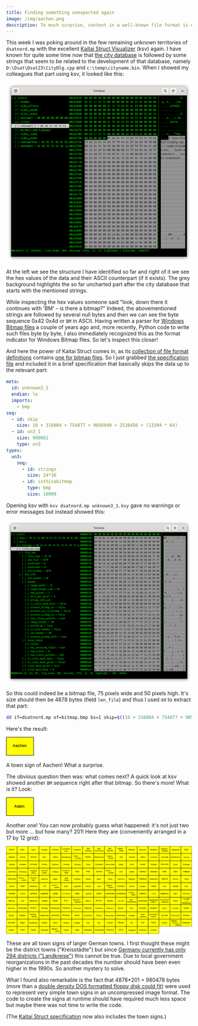 ```yaml
---
title: Finding something unexpected again
image: /img/aachen.png
description: To much surprise, content in a well-known file format is discovered while inspecting uncharted territories.
---
```


This week I was poking around in the few remaining unknown territories
of `dsatnord.mp` with the excellent [Kaitai Struct
Visualizer](https://github.com/kaitai-io/kaitai_struct_visualizer/)
(ksv) again. I have known for quite some time now that [the city
database](/2005/03/26/decoding-the-city-database.html) is followed by
some strings that seem to be related to the development of that
database, namely `D:\Dsat\Dsat23\CityDlg.cpp` and
`c:\temp\cityname.bin`. When I showed my colleagues that part using
ksv, it looked like this:

![Kaitai Struct Visualizer showing an unknown part of dsatnord.mp](/img/unknown3_1.png)

At the left we see the structure I have identified so far and right of
it we see the hex values of the data and their ASCII counterpart (if
it exists). The grey background highlights the so far uncharted part
after the city database that starts with the mentioned strings.

While inspecting the hex values someone said "look, down there it
continues with 'BM' – is there a bitmap?" Indeed, the abovementioned
strings are followed by several null bytes and then we can see the
byte sequence 0x42 0x4d or `BM` in ASCII. Having written a parser for
[Windows Bitmap files](https://en.wikipedia.org/wiki/BMP_file_format)
a couple of years ago and, more recently, Python code to write such
files byte by byte, I also immediately recognized this as the format
indicator for Windows Bitmap files. So let's inspect this closer!

And here the power of Kaitai Struct comes in, as its [collection of
file format definitions](https://formats.kaitai.io/) contains [one for
bitmap files](https://formats.kaitai.io/bmp/). So I just grabbed [the
specification
file](https://github.com/kaitai-io/kaitai_struct_formats/blob/master/image/bmp.ksy)
and included it in a brief specification that basically skips the data
up to the relevant part:

```yaml
meta:
  id: unknown3_1
  endian: le
  imports:
    - bmp
seq:
  - id: skip
    size: 16 + 316004 + 754077 + 9056940 + 2538456 + (13394 * 64)
  - id: un3_1
    size: 980862
    type: un3
types:
  un3:
    seq:
      - id: strings
        size: 24*16
      - id: isthisabitmap
        type: bmp
        size: 10000
```

Opening ksv with `ksv dsatnord.mp unknown3_1.ksy` gave no warnings or
error messages but instead showed this:

![The part indeed seems to contain a bitmap image.](/img/thisisabitmap.png)

So this could indeed be a bitmap file, 75 pixels wide and 50 pixels
high. It's size should then be 4878 bytes (field `len_file`) and thus
I used `dd` to extract that part:

```sh
dd if=dsatnord.mp of=bitmap.bmp bs=1 skip=$((16 + 316004 + 754077 + 9056940 + 2538456 + (13394 * 64) + 24*16)) count=4878
```

Here's the result:

![Aachen](/img/aachen.png)

A town sign of Aachen! What a surprise.

The obvious question then was: what comes next? A quick look at ksv
showed another `BM` sequence right after that bitmap. So there's more!
What is it? Look:

![Aalen](/img/aalen.png)

Another one! You can now probably guess what happened: it's not just
two but more ... but how many? 201! Here they are (conveniently
arranged in a 17 by 12 grid):

[![All 201 city signs](/img/city_signs.png)](/img/city_signs.png)

These are all town signs of larger German towns. I first thought these
might be the district towns ("Kreisstädte") but since [Germany
currently has only 294 districts
("Landkreise")](https://de.wikipedia.org/wiki/Liste_der_Landkreise_in_Deutschland)
this cannot be true. Due to local government reorganizations in the
past decades the number should have been even higher in the 1990s. So
another mystery to solve.

What I found also remarkable is the fact that 4878*201 = 980478 bytes
(more than a [double density DOS formatted floppy disk could
fit](https://en.wikipedia.org/wiki/List_of_floppy_disk_formats)) were
used to represent very simple town signs in an uncompressed image
format. The code to create the signs at runtime should have required
much less space but maybe there was not time to write the code.

(The [Kaitai Struct
specification](https://github.com/rjoberon/dsat/blob/main/src/dsat.ksy)
now also includes the town signs.)
